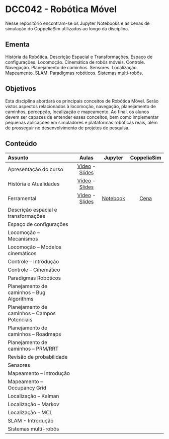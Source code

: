 # DCC042 - Robótica Móvel

Nesse repositório encontram-se os Jupyter Notebooks e as cenas de simulação do CoppeliaSim utilizados ao longo da disciplina.

## Ementa

História da Robótica. Descrição Espacial e Transformações. Espaço de configurações. Locomoção. Cinemática de robôs móveis. Controle. Navegação. Planejamento de caminhos. Sensores. Localização. Mapeamento. SLAM. Paradigmas robóticos. Sistemas multi-robôs.

## Objetivos

Esta disciplina abordará os principais conceitos de Robótica Móvel. Serão vistos aspectos relacionados à locomoção, navegação, planejamento de caminhos, percepção, localização e mapeamento. Ao final, os alunos devem ser capazes de entender esses conceitos, bem como implementar pequenas aplicações em simuladores e plataformas robóticas reais, além de prosseguir no desenvolvimento de projetos de pesquisa.

## Conteúdo



| Assunto                                       | Aulas             | Jupyter              | CoppeliaSim     |
|:----------------------------------------------|:-----------------:|:--------------------:|:---------------:|
| Apresentação do curso                         |  [Vídeo](https://youtu.be/qWWKAMMnPs8) - [Slides](https://drive.google.com/file/d/16EcZqbMsq4w-gy1JuWJFkCLLmUiSxZv-/view?usp=sharing)  |                    |           |
| História e Atualidades                        |  [Vídeo](https://youtu.be/FtLzd2LY7T4) - [Slides](https://drive.google.com/file/d/14J9dALWPGVY1qzoSx3h9yJYQFTTQYXoc/view?usp=sharing)  |                    |           |
| Ferramental                                   |  [Vídeo](https://youtu.be/Ohrau23GmQk) - [Slides](https://drive.google.com/file/d/1TmWJxVjGy_MqZljqCs07ESk3-qxtkvf3/view?usp=sharing)  |  [Notebook](../main/jupyter-notebooks/aula03-ferramental.ipynb)  |  [Cena](../main/cenas-coppeliasim/aula03-pioneer.ttt)  |
| Descrição espacial e transformações           |                 |                    |           |
| Espaço de configurações                       |                 |                    |           |
| Locomoção – Mecanismos                        |                 |                    |           |
| Locomoção – Modelos cinemáticos               |                 |                    |           |
| Controle – Introdução                         |                 |                    |           |
| Controle – Cinemático                         |                 |                    |           |
| Paradigmas Robóticos                          |                 |                    |           |
| Planejamento de caminhos – Bug Algorithms     |                 |                    |           |
| Planejamento de caminhos – Campos Potenciais  |                 |                    |           |
| Planejamento de caminhos – Roadmaps           |                 |                    |           |
| Planejamento de caminhos – PRM/RRT            |                 |                    |           |
| Revisão de probabilidade                      |                 |                    |           |
| Sensores                                      |                 |                    |           |
| Mapeamento – Introdução                       |                 |                    |           |
| Mapeamento – Occupancy Grid                   |                 |                    |           |
| Localização – Kalman                          |                 |                    |           |
| Localização – Markov                          |                 |                    |           |
| Localização – MCL                             |                 |                    |           |
| SLAM - Introdução                             |                 |                    |           |
| Sistemas multi-robôs                          |                 |                    |           |
